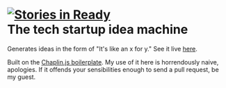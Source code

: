 [![Stories in Ready](http://badge.waffle.io/embertel/startupideamachine.png)](http://waffle.io/embertel/startupideamachine)  
The tech startup idea machine
==================

Generates ideas in the form of "It's like an x for y." See it live <a href="http://emilybertelson.com/startupideamachine">here</a>.

Built on the <a href="https://github.com/chaplinjs/chaplin-boilerplate-plain">Chaplin.js boilerplate</a>. My use of it here is horrendously naive, apologies. If it offends your sensibilities enough to send a pull request, be my guest.

